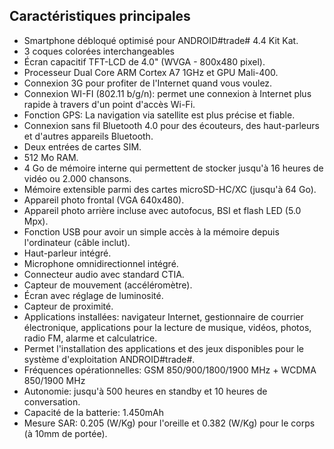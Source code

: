 ## Caractéristiques principales

* Smartphone débloqué optimisé pour ANDROID#trade# 4.4 Kit Kat.
* 3 coques colorées interchangeables
* Écran capacitif TFT-LCD de 4.0" (WVGA - 800x480 pixel).
* Processeur Dual Core ARM Cortex A7 1GHz et GPU Mali-400.
* Connexion 3G pour profiter de l'Internet quand vous voulez.
* Connexion WI-FI (802.11 b/g/n): permet une connexion à Internet plus rapide à travers d'un point d'accès Wi-Fi.
* Fonction GPS: La navigation via satellite est plus précise et fiable.
* Connexion sans fil Bluetooth 4.0 pour des écouteurs, des haut-parleurs et d'autres appareils Bluetooth.
* Deux entrées de cartes SIM.
* 512 Mo RAM.
* 4 Go de mémoire interne qui permettent de stocker jusqu'à 16 heures de vidéo ou 2.000 chansons.
* Mémoire extensible parmi des cartes microSD-HC/XC (jusqu'à 64 Go).
* Appareil photo frontal (VGA 640x480).
* Appareil photo arrière incluse avec autofocus, BSI et flash LED (5.0 Mpx).
* Fonction USB pour avoir un simple accès à la mémoire depuis l'ordinateur (câble inclut).
* Haut-parleur intégré.
* Microphone omnidirectionnel intégré.
* Connecteur audio avec standard CTIA.
* Capteur de mouvement (accéléromètre).
* Écran avec réglage de luminosité.
* Capteur de proximité.
* Applications installées: navigateur Internet, gestionnaire de courrier électronique, applications pour la lecture de musique, vidéos, photos, radio FM, alarme et calculatrice.
* Permet l'installation des applications et des jeux disponibles pour le système d'exploitation ANDROID#trade#.
* Fréquences opérationnelles: GSM 850/900/1800/1900 MHz + WCDMA 850/1900 MHz
* Autonomie: jusqu'à 500 heures en standby et 10 heures de conversation.
*	Capacité de la batterie: 1.450mAh
* Mesure SAR: 0.205 (W/Kg) pour l'oreille et 0.382 (W/Kg) pour le corps (à 10mm de portée).
